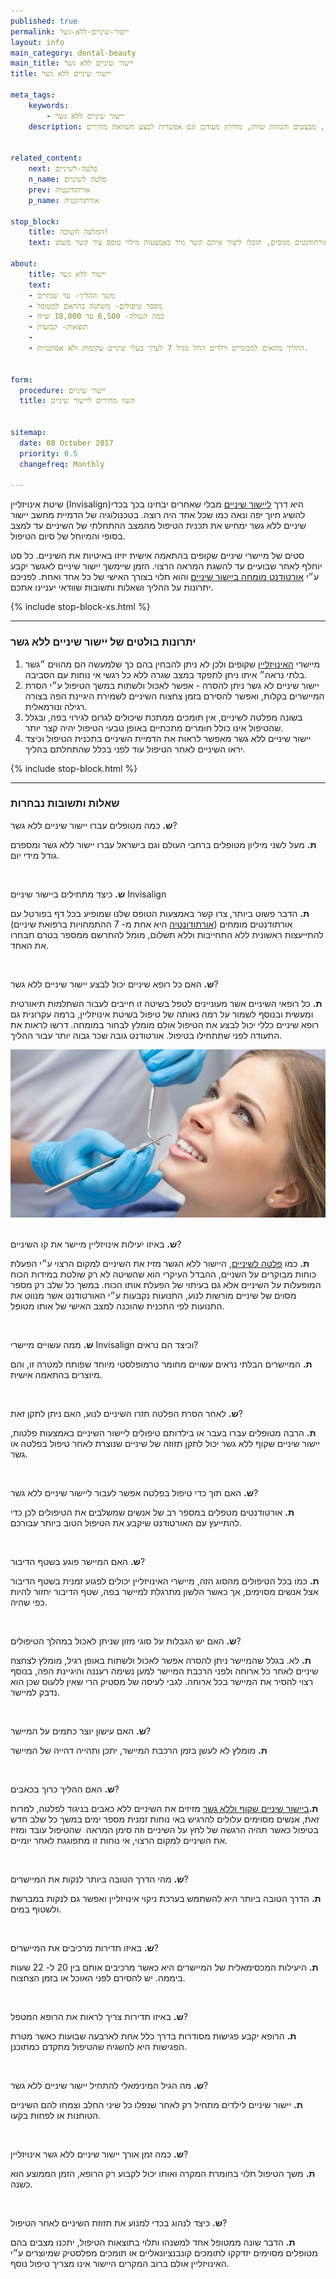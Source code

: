 ```yaml
---
published: true
permalink: יישור-שיניים-ללא-גשר
layout: info
main_category: dental-beauty
main_title: יישור שיניים ללא גשר
title: יישור שיניים ללא גשר

meta_tags:
    keywords:
        - יישור שיניים ללא גשר
    description: יישור שיניים ללא גשר - שיטת אינויזליין, כל מה שרציתם לדעת על השיטה, מומחים מומלצים, מבצעים והנחות שוות, מחירון מעודכן וגם אפשרות לבצע השוואת מחירים


related_content:
    next: פלטה-לשיניים
    n_name: פלטה לשיניים
    prev: אורתודונטיה
    p_name: אורתודונטיה

stop_block: 
    title: המלצה חשובה!
    text: יישור ללא גשר באופן עקרוני יכול להתבצע ע״י כל רופא שיניים אולם מומלץ לעבור את ההליך רק אצל אורטודנט שהוא מומחה ביישור שיניים ונחשב לאוטוריטה בתחום, אנחנו מקשרים לאורתודנטים מנוסים, תוכלו ליצור איתם קשר מיד באמצעות מילוי טופס צור קשר פשוט.
    
about:
    title: יישור ללא גשר
    text: 
    - משך ההליך- עד שנתיים
    - מספר טיפולים- משתנה בהתאם למטופל
    - כמה העולה- 6,500 עד 18,000 ש״ח
    - תוצאות- קבועות
    - 
    - ההליך מתאים למבוגרים וילדים החל מגיל 7 לערך בעלי שיניים עקומות ולא אסתטיות.
    

form:
  procedure: יישור שיניים
  title: השוו מחירים ליישור שיניים

  
sitemap: 
  date: 08 October 2017
  priority: 0.5
  changefreq: Monthly

---
```

שיטת אינויזליין (Invisalign)היא דרך [ליישור שיניים](/יישור-שיניים) מבלי שאחרים יבחינו בכך בכדי להשיג חיוך יפה ונאה כמו שכל אחד היה רוצה. בטכנולוגיה של הדמיית מחשב יישור שיניים ללא גשר ימחיש את תכנית הטיפול מהמצב ההתחלתי של השיניים עד למצב בסופי והמיוחל של סיום הטיפול.

סטים של מיישרי שיניים שקופים בהתאמה אישית יזיזו באיטיות את השיניים. כל סט יוחלף לאחר שבועיים עד להשגת המראה הרצוי. הזמן שיימשך יישור שיניים לאגשר יקבע ע״י [אורטודנט מומחה ביישור שיניים](/אורטודנט) והוא תלוי בצורך האישי של כל אחד ואחת. לפניכם יתרונות על ההליך ושאלות ותשובות שוודאי יעניינו אתכם.

 {% include stop-block-xs.html %}  

- - - - - -

###  יתרונות בולטים של יישור שיניים ללא גשר

1. מיישרי [האינויזליין](/יישור-שיניים-אינויזליין) שקופים ולכן לא ניתן להבחין בהם כך שלמעשה הם מהווים ״גשר בלתי נראה״ איתו ניתן לתפקד במצב שגרה ללא כל רגשי אי נוחות עם הסביבה.
2. יישור שיניים לא גשר ניתן להסרה - אפשר לאכול ולשתות במשך הטיפול ע״י הסרת המיישרים בקלות, ואפשר להסירם בזמן צחצוח השיניים לשמירת היגיינת הפה בצורה רגילה ונורמאלית.
3. בשונה מפלטה לשיניים, אין תומכים ממתכת שיכולים לגרום לגירוי בפה, ובגלל שהטיפול אינו כולל חומרים מתכתיים באופן טבעי הטיפול יהיה קצר יותר.
4. יישור שיניים ללא גשר מאפשר לראות את הדמיית השיניים בתכנית הטיפול וכיצד יראו השיניים לאחר הטיפול עוד לפני בכלל שהתחלתם בהליך.

 {% include stop-block.html %}  

- - - - - -

###  שאלות ותשובות נבחרות

**ש.** כמה מטופלים עברו יישור שיניים ללא גשר?

**ת.** מעל לשני מיליון מטופלים ברחבי העולם וגם בישראל עברו יישור ללא גשר ומספרם גודל מידי יום.

 

**ש.** כיצד מתחילים ביישור שיניים Invisalign

**ת.** הדבר פשוט ביותר, צרו קשר באמצעות הטופס שלנו שמופיע בכל דף בפורטל עם אורתודנטים מומחים ([אורתודונטיה](/אורתודונטיה) היא אחת מ- 7 ההתמחויות ברפואת שיניים) להתייעצות ראשונית ללא התחייבות וללא תשלום, מומל להתרשם ממספר בטרם תבחרו את האחד.

 

**ש.** האם כל רופא שיניים יכול לבצע יישור שיניים ללא גשר?

**ת.** כל רופאי השיניים אשר מעוניינים לטפל בשיטה זו חייבים לעבור השתלמות תיאורטית ומעשית ובנוסף לשמור על רמה נאותה של טיפול בשיטת אינויזליין, ברמה עקרונית גם רופא שיניים כללי יכול לבצע את הטיפול אולם מומלץ לבחור במומחה. דרשו לראות את התעודה לפני שתתחילו בטיפול. אורטודנט גובה שכר גבוה יותר עבור ההליך.

 ![{{ page.title }}](/images/articles/dental-treatment.jpg)  

**ש.** באיזו יעילות אינויזליין מיישר את קו השיניים?

**ת.** כמו [פלטה לשיניים](/פלטה-לשיניים), היישור ללא הגשר מזיז את השיניים למקום הרצוי ע״י הפעלת כוחות מבוקרים על השניים, ההבדל העיקרי הוא שהשיטה לא רק שולטת במידות הכוח המופעלות על השיניים אלא גם בעיתוי של הפעלת אותו הכוח. במשך כל שלב רק מספר מסוים של שיניים מורשות לנוע, התנועות נקבעות ע״י האורטודנט אשר מנווט את התנועות לפי התכנית שהוכנה למצב האישי של אותו מטופל.

 

**ש.** ממה עשויים מיישרי Invisalign וכיצד הם נראים?

**ת.** המיישרים הבלתי נראים עשויים מחומר טרמופלסטי מיוחד שפותח למטרה זו, והם מיוצרים בהתאמה אישית.

 

**ש.** לאחר הסרת הפלטה חזרו השיניים לנוע, האם ניתן לתקן זאת?

**ת.** הרבה מטופלים עברו בעבר או בילדותם טיפולים ליישור השיניים באמצעות פלטות, יישור שיניים שקוף ללא גשר יכול לתקן תזוזה של שיניים שנוצרת לאחר טיפול בפלטה או גשר.

 

**ש.** האם תוך כדי טיפול בפלטה אפשר לעבור ליישור שיניים ללא גשר?

**ת.** אורטודנטים מטפלים במספר רב של אנשים שמשלבים את הטיפולים לכן כדי להתייעץ עם האורטודנט שיקבע את הטיפול הטוב ביותר עבורכם.

 

**ש.** האם המיישר פוגע בשטף הדיבור?

**ת.** כמו בכל הטיפולים מהסוג הזה, מיישרי האינויזליין יכולים לפגוע זמנית בשטף הדיבור אצל אנשים מסוימים, אך כאשר הלשון מתרגלת למיישר בפה, שטף הדיבור יחזור להיות כפי שהיה.

 

**ש.** האם יש הגבלות על סוגי מזון שניתן לאכול במהלך הטיפולים?

**ת.** לא. בגלל שהמיישר ניתן להסרה אפשר לאכול ולשתות באופן רגיל, מומלץ לצחצח שיניים לאחר כל ארוחה ולפני הרכבת המיישר למען נשימה רעננה והיגיינת הפה, בנוסף רצוי להסיר את המיישר בכל ארוחה. לגבי לעיסה של מסטיק הרי שאין ללעוס שכן הוא נדבק למיישר.

 

**ש.** האם עישון יוצר כתמים על המיישר?

**ת.** מומלץ לא לעשן בזמן הרכבת המיישר, יתכן ותהייה דהייה של המיישר

 

**ש.** האם ההליך כרוך בכאבים?

**ת.**[ביישור שיניים שקוף וללא גשר](/יישור-שיניים-שקוף) מזיזים את השיניים ללא כאבים בניגוד לפלטה, למרות זאת, אנשים מסוימים עלולים להרגיש באי נוחות זמנית מספר ימים במשך כל שלב חדש בטיפול כאשר תהיה הרגשה של לחץ על השיניים וזה סימן המראה  שהטיפול עובד ומזיז את השיניים למקום הרצוי, אי נוחות זו מתפוגגת לאחר יומיים.

 

**ש.** מהי הדרך הטובה ביותר לנקות את המיישרים?

**ת.** הדרך הטובה ביותר היא להשתמש בערכת ניקוי אינויזליין ואפשר גם לנקות במברשת ולשטוף במים.

 

**ש.** באיזו תדירות מרכיבים את המיישרים?

**ת.** היעילות המכסימאלית של המיישרים היא כאשר מרכיבים אותם בין 20 ל- 22 שעות ביממה. יש להסירם לפני האוכל או בזמן הצחצוח.

 

**ש.** באיזו תדירות צריך לראות את הרופא המטפל?

**ת.** הרופא יקבע פגישות מסודרות בדרך כלל אחת לארבעה שבועות כאשר מטרת הפגישות היא להשגיח שהטיפול מתקדם כמתוכנן.

 

**ש.** מה הגיל המינימאלי להתחיל יישור שיניים ללא גשר?

**ת.** יישור שיניים לילדים מתחיל רק לאחר שנפלו כל שיני החלב וצמחו להם השיניים הטוחנות או לפחות בקעו.

 

**ש.** כמה זמן אורך יישור שיניים ללא גשר אינויזליין?

**ת.** משך הטיפול תלוי בחומרת המקרה ואותו יכול לקבוע רק הרופא, הזמן הממוצע הוא כשנה.

 

**ש.** כיצד לנהוג בכדי למנוע את תזוזת השיניים לאחר הטיפול?

**ת.** הדבר שונה ממטופל אחד למשנהו ותלוי בתוצאות הטיפול, יתכנו מצבים בהם מטופלים מסוימים יזדקקו לתומכים קונבנציונאליים או תומכים מפלסטיק שמיוצרים ע״י האינויזליין אולם ברוב המקרים היישור אינו מצריך טיפול נוסף.